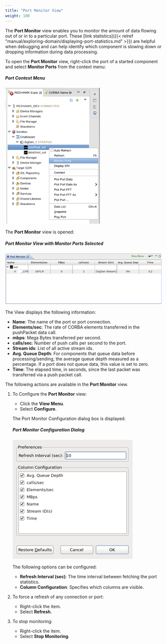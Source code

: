 ```yaml
---
title: "Port Monitor View"
weight: 100
---
```


The **Port Monitor** view enables you to monitor the amount of data flowing out of or in to a particular port. These [link statistics]({{< relref "manual/exploring-domain/displaying-port-statistics.md" >}}) are helpful when debugging and can help identify which component is slowing down or dropping information during data processing.

To open the **Port Monitor** view, right-click the port of a started component and select **Monitor Ports** from the context menu:

##### Port Context Menu
![The Port Context Menu](../../images/MonitorPortMenu.png)

The **Port Monitor** view is opened:

##### Port Monitor View with Monitor Ports Selected
![The Port Monitor View with Monitor Ports Selected](../../images/portMonitorView.png)

The View displays the following information:

  - **Name**: The name of the port or port connection.
  - **Elements/sec**: The rate of CORBA elements transferred in the pushPacket data call.
  - **mbps**: Mega Bytes transferred per second.
  - **calls/sec**: Number of push calls per second to the port.
  - **Stream ids**: List of all active stream ids.
  - **Avg. Queue Depth**: For components that queue data before processing/sending, the average queue depth measured as a percentage. If a port does not queue data, this value is set to zero.
  - **Time**: The elapsed time, in seconds, since the last packet was transferred via a push packet call.

The following actions are available in the **Port Monitor** view.

1.  To Configure the **Port Monitor** view:

      - Click the **View Menu**.
      - Select **Configure**.

    The Port Monitor Configuration dialog box is displayed.

    ##### Port Monitor Configuration Dialog
    ![The Port Monitor Configuration Dialog Box](../../images/configuration.png)

    The following options can be configured:

      - **Refresh Interval (sec)**: The time interval between fetching the port statistics.
      - **Column Configuration**: Specifies which columns are visible.

2.  To force a refresh of any connection or port:

      - Right-click the item.
      - Select **Refresh**.

3.  To stop monitoring:

      - Right-click the item.
      - Select **Stop Monitoring**.

